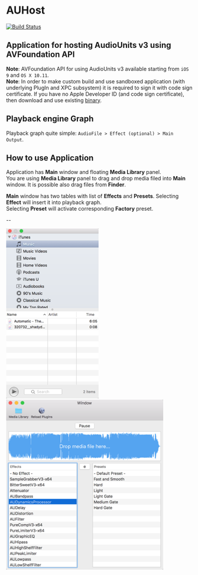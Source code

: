 # AUHost

[![Build Status](https://travis-ci.org/vgorloff/AUHost.svg?branch=master)](https://travis-ci.org/vgorloff/AUHost)

## Application for hosting AudioUnits v3 using AVFoundation API

**Note**: AVFoundation API for using AudioUnits v3 available starting from `iOS 9` and `OS X 10.11`.  
**Note**: In order to make custom build and use sandboxed application (with underlying PlugIn and XPC subsystem) it is required to sign it with code sign certificate. If you have no Apple Developer ID (and code sign certificate), then download and use existing [binary](https://github.com/vgorloff/AUHost/releases).

## Playback engine Graph

Playback graph quite simple: `AudioFile > Effect (optional) > Main Output`.

## How to use Application

Application has **Main** window and floating **Media Library** panel.  
You are using **Media Library** panel to drag and drop media filed into **Main** window. It is possible also drag files from **Finder**.

**Main** window has two tables with list of **Effects** and **Presets**.
Selecting **Effect** will insert it into playback graph.  
Selecting **Preset** will activate corresponding **Factory** preset.

--

<img src="https://raw.githubusercontent.com/vgorloff/AUHost/master/Media/Screenshot-MediaLibrary.png" height="460" alt="Screenshot: Posts">&nbsp;
<img src="https://raw.githubusercontent.com/vgorloff/AUHost/master/Media/Screenshot-MainWindow.png" height="460" alt="Screenshot: Friends">
